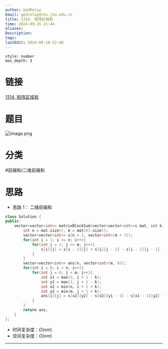```yaml
---
author: GedRelay
Email: gedrelay@stu.jnu.edu.cn
title: 1314. 矩阵区域和
time: 2024-09-15 21:44
aliases: 
Description: 
tags: 
lastEdit: 2024-09-18-12:48
---
```


```toc
style: number
max_depth: 3
```

# 链接
[1314. 矩阵区域和](https://leetcode.cn/problems/matrix-block-sum/) 

# 题目
![image.png](https://ged-pic-bed.oss-cn-guangzhou.aliyuncs.com/img/202409152144939.png)


# 分类
#前缀和/二维前缀和 

# 思路
- 思路 1：
二维前缀和


```cpp
class Solution {
public:
    vector<vector<int>> matrixBlockSum(vector<vector<int>>& mat, int k) {
        int n = mat.size(), m = mat[0].size();
        vector<vector<int>> s(n + 1, vector<int>(m + 1));
        for(int i = 1; i <= n; i++){
            for(int j = 1; j <= m; j++){
                s[i][j] = s[i - 1][j] + s[i][j - 1] - s[i - 1][j - 1] + mat[i - 1][j - 1];
            }
        }
        vector<vector<int>> ans(n, vector<int>(m, 0));
        for(int i = 0; i < n; i++){
            for(int j = 0; j < m; j++){
                int x1 = max(1, i + 1 - k);
                int y1 = max(1, j + 1 - k);
                int x2 = min(n, i + 1 + k);
                int y2 = min(m, j + 1 + k);
                ans[i][j] = s[x2][y2] - s[x2][y1 - 1] - s[x1 - 1][y2] + s[x1 - 1][y1 - 1];
            }
        }
        return ans;
    }
};
```


- 时间复杂度：${O\left( nm \right)  }$ 
- 空间复杂度：${O\left( nm \right)  }$ 


---

